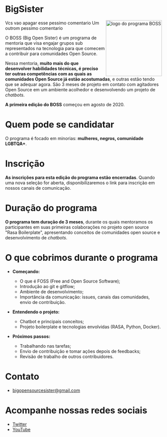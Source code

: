 
# BigSister

<img align = 'right' alt = "logo do programa BOSS" src="https://pbs.twimg.com/profile_images/1293316517606633472/XaXs5OXJ_400x400.png" width = "180"/>

Vcs vao apagar esse pessimo comentario
Um outrom pessimo comentario

O BOSS (Big Open Sister) é um programa de mentoria que visa engajar grupos sub representados na tecnologia para que comecem a contribuir para comunidades Open Source. 

Nessa mentoria, **muito mais do que desenvolver habilidades técnicas, é preciso ter outras competências com as quais as comunidades Open Source já estão acostumadas**, e outras estão tendo que se adequar agora. São 3 meses de projeto em contato com agitadores Open Source em um ambiente acolhedor e desenvolvendo um projeto de *chatbots*. 

**A primeira edição do BOSS** começou em agosto de 2020.

# Quem pode se candidatar

O programa é focado em minorias: **mulheres, negros, comunidade LGBTQA+**.


# Inscrição

**As inscrições para esta edição do programa estão encerradas**. Quando uma nova seleção for aberta, disponibilizaremos o link  para inscrição em nossos canais de comunicação.


# Duração do programa

**O programa tem duração de 3 meses**, durante os quais mentoramos os participantes em suas primeiras colaborações no projeto open source "Rasa Boilerplate", apresentando conceitos de comunidades open source e desenvolvimento de *chatbots*.

# O que cobrimos durante o programa

* **Começando:**
    * O que é FOSS (Free and Open Source Software);
    * Introdução ao git e gitflow;
    * Ambiente de desenvolvimento;
    * Importância da comunicação: issues, canais das comunidades, envio de contribuição.

* **Entendendo o projeto:**
    * Chatbot e principais conceitos;
    * Projeto boilerplate e tecnologias envolvidas (RASA, Python, Docker).

* **Próximos passos:**
    * Trabalhando nas tarefas;
    * Envio de contribuição e tomar ações depois de feedbacks;
    * Revisão de trabalho de outros contribuidores.

# Contato

- bigopensourcesister@gmail.com

# Acompanhe nossas redes sociais

- [Twitter](https://twitter.com/opensourcesis)
- [YouTube](https://www.youtube.com/channel/UCQxKAvq-QLq57dqGYI_TuFw)